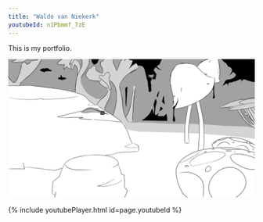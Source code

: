 ```yaml
---
title: "Waldo van Niekerk"
youtubeId: n1Pbmmf_7zE
---
```

This is my portfolio.

![Book logo](/docs/assets/images/Shrooms.png)

{% include youtubePlayer.html id=page.youtubeId %}
